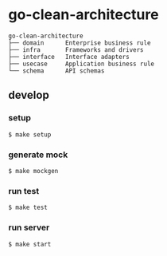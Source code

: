 # go-clean-architecture

```
go-clean-architecture
├── domain      Enterprise business rule
├── infra       Frameworks and drivers
├── interface   Interface adapters
├── usecase     Application business rule
└── schema      API schemas
```

## develop

### setup

```
$ make setup
```

### generate mock

```
$ make mockgen
```

### run test

```
$ make test
```

### run server

```
$ make start
```
